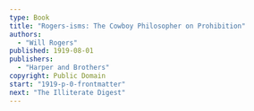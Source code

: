 ```yaml
---
type: Book
title: "Rogers-isms: The Cowboy Philosopher on Prohibition"
authors:
  - "Will Rogers"
published: 1919-08-01
publishers:
  - "Harper and Brothers"
copyright: Public Domain
start: "1919-p-0-frontmatter"
next: "The Illiterate Digest"
---
```

